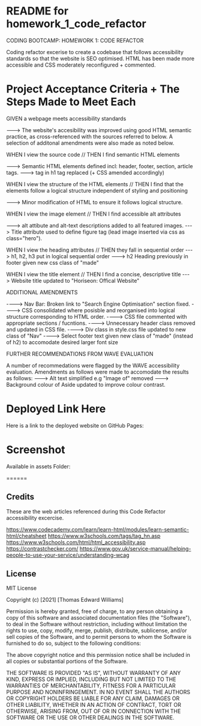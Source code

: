 # README for homework_1_code_refactor

CODING BOOTCAMP: HOMEWORK 1: CODE REFACTOR

Coding refactor excerise to create a codebase that follows accessibility standards so that the website is SEO optimised. HTML has been made more accessible and CSS moderately reconfigured + commented.


# Project Acceptance Criteria + The Steps Made to Meet Each

GIVEN a webpage meets accessibility standards

---> The website's accesibility was improved using good HTML semantic practice, as cross-referenced with the sources referred to below. A selection of additonal amendments were also made as noted below. 


WHEN I view the source code // THEN I find semantic HTML elements

---> Semantic HTML elements defined incl: header, footer, section, article tags. 
---> <Span> tag in h1 tag replaced (+ CSS amended accordingly)


WHEN I view the structure of the HTML elements // THEN I find that the elements follow a logical structure independent of styling and positioning

---> Minor modification of HTML to ensure it follows logical structure.


WHEN I view the image element // THEN I find accessible alt attributes

---> alt attibute and alt-text descriptions added to all featured images. 
---> Title attribute used to define figure tag (lead image inserted via css as class="hero"). 


WHEN I view the heading attributes // THEN they fall in sequential order
---> h1, h2, h3 put in logical sequential order
--->  h2 Heading previously in footer given new css class of "made" 

WHEN I view the title element // THEN I find a concise, descriptive title
---> Website title updated to "Horiseon: Offical Website"


ADDITIONAL AMENDMENTS

----> Nav Bar: Broken link to "Search Engine Optimisation" section fixed.
----> CSS consolidated where posisble and reorganised into logical structure corresponding to HTML order. 
----> CSS file commented with appropriate sections / fucntions.
----> Unnecessary header class removed and updated in CSS file.
----> Div class in style.css file updated to new class of "Nav"
----> Select footer text given new class of "made" (instead of h2) to accomodate desired larger font size


FURTHER RECOMMENDATIONS FROM WAVE EVALUATION

A number of recommedations were flagged by the WAVE accessibility evaluation. Amendments as follows were made to accomodate the results as follows: 
---> Alt text simplified e.g "Image of" removed
---> Background colour of Aside updated to improve colour contrast.


# Deployed Link Here

Here is a link to the deployed website on GitHub Pages: 
<link href="https://thomwilliams.github.io/code_refactor_tew/">

# Screenshot

Available in assets Folder:
<link rel="screenshot" href="/homework-1-code-refractor-screenshot-TEW.png">



======
## Credits

These are the web articles referenced during this Code Refactor accessibility excercise. 

https://www.codecademy.com/learn/learn-html/modules/learn-semantic-html/cheatsheet
https://www.w3schools.com/tags/tag_hn.asp
https://www.w3schools.com/html/html_accessibility.asp
https://contrastchecker.com/
https://www.gov.uk/service-manual/helping-people-to-use-your-service/understanding-wcag


## License

MIT License

Copyright (c) [2021] [Thomas Edward Williams]

Permission is hereby granted, free of charge, to any person obtaining a copy
of this software and associated documentation files (the "Software"), to deal
in the Software without restriction, including without limitation the rights
to use, copy, modify, merge, publish, distribute, sublicense, and/or sell
copies of the Software, and to permit persons to whom the Software is
furnished to do so, subject to the following conditions:

The above copyright notice and this permission notice shall be included in all
copies or substantial portions of the Software.

THE SOFTWARE IS PROVIDED "AS IS", WITHOUT WARRANTY OF ANY KIND, EXPRESS OR
IMPLIED, INCLUDING BUT NOT LIMITED TO THE WARRANTIES OF MERCHANTABILITY,
FITNESS FOR A PARTICULAR PURPOSE AND NONINFRINGEMENT. IN NO EVENT SHALL THE
AUTHORS OR COPYRIGHT HOLDERS BE LIABLE FOR ANY CLAIM, DAMAGES OR OTHER
LIABILITY, WHETHER IN AN ACTION OF CONTRACT, TORT OR OTHERWISE, ARISING FROM,
OUT OF OR IN CONNECTION WITH THE SOFTWARE OR THE USE OR OTHER DEALINGS IN THE
SOFTWARE.